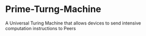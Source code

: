 # Prime-Turng-Machine
A Universal Turing Machine that allows devices to send intensive computation instructions to Peers

